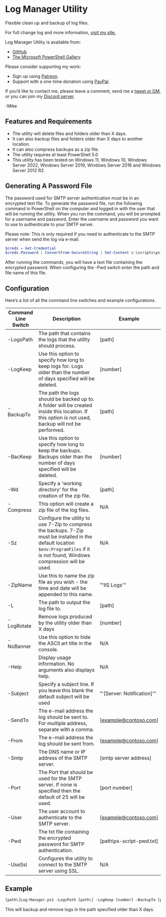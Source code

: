 # Log Manager Utility

Flexible clean up and backup of log files.

For full change log and more information, [visit my site.](https://gal.vin/utils/log-manager-utility/)

Log Manager Utility is available from:

* [GitHub](https://github.com/Digressive/Log-Manager)
* [The Microsoft PowerShell Gallery](https://www.powershellgallery.com/packages/Log-Manager)

Please consider supporting my work:

* Sign up using [Patreon](https://www.patreon.com/mikegalvin).
* Support with a one-time donation using [PayPal](https://www.paypal.me/digressive).

If you’d like to contact me, please leave a comment, send me a [tweet or DM](https://twitter.com/mikegalvin_), or you can join my [Discord server](https://discord.gg/5ZsnJ5k).

-Mike

## Features and Requirements

* The utility will delete files and folders older than X days.
* It can also backup files and folders older than X days to another location.
* It can also compress backups as a zip file.
* The utility requires at least PowerShell 5.0
* This utility has been tested on Windows 11, Windows 10, Windows Server 2022, Windows Server 2019, Windows Server 2016 and Windows Server 2012 R2.

## Generating A Password File

The password used for SMTP server authentication must be in an encrypted text file. To generate the password file, run the following command in PowerShell on the computer and logged in with the user that will be running the utility. When you run the command, you will be prompted for a username and password. Enter the username and password you want to use to authenticate to your SMTP server.

Please note: This is only required if you need to authenticate to the SMTP server when send the log via e-mail.

``` powershell
$creds = Get-Credential
$creds.Password | ConvertFrom-SecureString | Set-Content c:\scripts\ps-script-pwd.txt
```

After running the commands, you will have a text file containing the encrypted password. When configuring the -Pwd switch enter the path and file name of this file.

## Configuration

Here’s a list of all the command line switches and example configurations.

| Command Line Switch | Description | Example |
| ------------------- | ----------- | ------- |
| -LogsPath | The path that contains the logs that the utility should process. | [path\] |
| -LogKeep | Use this option to specify how long to keep logs for. Logs older than the number of days specified will be deleted. | [number] |
| -BackupTo | The path the logs should be backed up to. A folder will be created inside this location. If this option is not used, backup will not be performed. | [path\] |
| -BacKeep | Use this option to specify how long to keep the backups. Backups older than the number of days specified will be deleted. | [number] |
| -Wd | Specify a 'working directory' for the creation of the zip file. | [path\] |
| -Compress | This option will create a zip file of the log files. | N/A |
| -Sz | Configure the utility to use 7-Zip to compress the backups. 7-Zip must be installed in the default location ```$env:ProgramFiles``` if it is not found, Windows compression will be used. | N/A |
| -ZipName | Use this to name the zip file as you wish - the time and date will be appended to this name. | "'IIS Logs'" |
| -L | The path to output the log file to. | [path\] |
| -LogRotate | Remove logs produced by the utility older than X days | [number] |
| -NoBanner | Use this option to hide the ASCII art title in the console. | N/A |
| -Help | Display usage information. No arguments also displays help. | N/A |
| -Subject | Specify a subject line. If you leave this blank the default subject will be used | "'[Server: Notification]'" |
| -SendTo | The e-mail address the log should be sent to. For multiple address, separate with a comma. | [example@contoso.com] |
| -From | The e-mail address the log should be sent from. | [example@contoso.com] |
| -Smtp | The DNS name or IP address of the SMTP server. | [smtp server address] |
| -Port | The Port that should be used for the SMTP server. If none is specified then the default of 25 will be used. | [port number] |
| -User | The user account to authenticate to the SMTP server. | [example@contoso.com] |
| -Pwd | The txt file containing the encrypted password for SMTP authentication. | [path\ps-script-pwd.txt] |
| -UseSsl | Configures the utility to connect to the SMTP server using SSL. | N/A |

## Example

``` txt
[path\]Log-Manager.ps1 -LogsPath [path\] -LogKeep [number] -BackupTo [path\]
```

This will backup and remove logs in the path specified older than X days.
